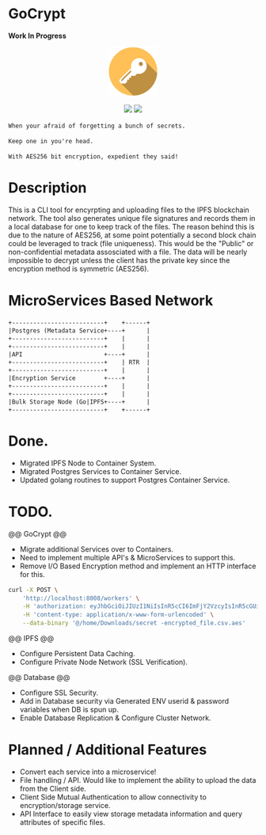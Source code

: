 # GoCrypt
**Work In Progress**
<p align="center">
<img src="https://github.com/td4b/GoCrypt/blob/master/image/key_icon-01.png" width="100" height="100">
</p>
<p align="center">
<img style="float: center;" src="https://goreportcard.com/badge/github.com/TD4B/GoCrypt">
<img style="float: center;" src="https://img.shields.io/badge/License-MIT-yellow.svg">

`When your afraid of forgetting a bunch of secrets.`<p>
`Keep one in you're head.`<p>
`With AES256 bit encryption, expedient they said!`

# Description
This is a CLI tool for encyrpting and uploading files to the IPFS blockchain network. The tool also generates unique file signatures and records them in a local database for one to keep track of the files. The reason behind this is due to the nature of AES256, at some point potentially a second block chain could be leveraged to track (file uniqueness). This would be the "Public" or non-confidential metadata assosciated with a file. The data will be nearly impossible to decrypt unless the client has the private key since the encryption method is symmetric (AES256).

# MicroServices Based Network

    +--------------------------+    +------+
    |Postgres (Metadata Service+----+      |
    +--------------------------+    |      |
    +--------------------------+    |      |
    |API                       +----+      |
    +--------------------------+    | RTR  |
    +--------------------------+    |      |
    |Encryption Service        +----+      |
    +--------------------------+    |      |
    +--------------------------+    |      |
    |Bulk Storage Node (Go|IPFS+----+      |
    +--------------------------+    +------+

# Done.
- Migrated IPFS Node to Container System.
- Migrated Postgres Services to Container Service.
- Updated golang routines to support Postgres Container Service.

# TODO.

@@ GoCrypt @@
- Migrate additional Services over to Containers.
- Need to implement multiple API's & MicroServices to support this.
- Remove I/O Based Encryption method and implement an HTTP interface for this.
```bash
curl -X POST \
    'http://localhost:8008/workers' \
    -H 'authorization: eyJhbGciOiJIUzI1NiIsInR5cCI6ImFjY2VzcyIsInR5cGUiOiJhY2Nlc3MifQ.eyJ1c2VySWQiOjEsImFjY291bnRJZCI6MSwiaWF0IjoxNTExMzMwMzg5LCJleHAiOjE1MTM5MjIzODksImF1ZCI6Imh0dHBzOi8veW91cmRvbWFpbi5jb20iLCJpc3MiOiJmZWF0aGVycyIsInN1YiI6ImFub255bW91cyJ9.HWk7qJ0uK6SEi8qSeeB6-TGslDlZOTpG51U6kVi8nYc' \
    -H 'content-type: application/x-www-form-urlencoded' \
    --data-binary '@/home/Downloads/secret -encrypted_file.csv.aes'
```

@@ IPFS @@
- Configure Persistent Data Caching.
- Configure Private Node Network (SSL Verification).

@@ Database @@
- Configure SSL Security.
- Add in Database security via Generated ENV userid & password variables when DB is spun up.
- Enable Database Replication & Configure Cluster Network.

# Planned / Additional Features
- Convert each service into a microservice!
- File handling / API. Would like to implement the ability to upload the data from the Client side.
- Client Side Mutual Authentication to allow connectivity to encryption/storage service.
- API Interface to easily view storage metadata information and query attributes of specific files.
